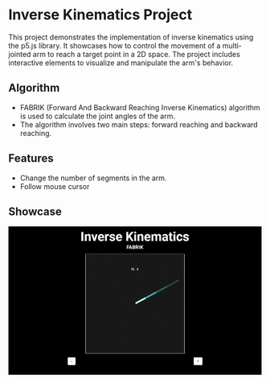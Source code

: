# Inverse Kinematics Project

This project demonstrates the implementation of inverse kinematics using the p5.js library. It showcases how to control the movement of a multi-jointed arm to reach a target point in a 2D space. The project includes interactive elements to visualize and manipulate the arm's behavior.

## Algorithm

- FABRIK (Forward And Backward Reaching Inverse Kinematics) algorithm is used to calculate the joint angles of the arm.
- The algorithm involves two main steps: forward reaching and backward reaching.

## Features

- Change the number of segments in the arm.
- Follow mouse cursor

## Showcase

![Inverse Kinematics](./showcase.gif)
